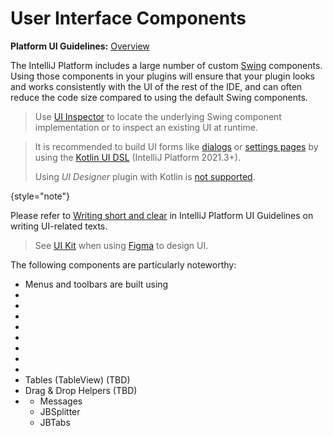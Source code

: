# User Interface Components

<!-- Copyright 2000-2023 JetBrains s.r.o. and other contributors. Use of this source code is governed by the Apache 2.0 license that can be found in the LICENSE file. -->

<tldr>

**Platform UI Guidelines:** [Overview](https://jetbrains.design/intellij/)

</tldr>

The IntelliJ Platform includes a large number of custom [Swing](https://en.wikipedia.org/wiki/Swing_(Java)) components.
Using those components in your plugins will ensure that your plugin looks and works consistently with the UI of the rest of the IDE, and can often reduce the code size compared to using the default Swing components.

> Use [UI Inspector](internal_ui_inspector.md) to locate the underlying Swing component implementation or to inspect an existing UI at runtime.
>

> It is recommended to build UI forms like [dialogs](dialog_wrapper.md) or [settings pages](settings.md) by using the [Kotlin UI DSL](kotlin_ui_dsl_version_2.md) (IntelliJ Platform 2021.3+).
>
> Using _UI Designer_ plugin with Kotlin is [not supported](https://youtrack.jetbrains.com/issue/KTIJ-791).
>
{style="note"}

Please refer to [Writing short and clear](https://jetbrains.design/intellij/text/writing_short/) in IntelliJ Platform UI Guidelines on writing UI-related texts.

> See [UI Kit](https://jetbrains.design/intellij/resources/UI_kit/) when using [Figma](https://www.figma.com) to design UI.
>


The following components are particularly noteworthy:

*  Menus and toolbars are built using [](basic_action_system.md)
*  [](tool_windows.md)
*  [](dialog_wrapper.md)
*  [](popups.md)
*  [](notifications.md)
*  [](file_and_class_choosers.md)
*  [](editor_components.md)
*  [](lists_and_trees.md)
*  [](status_bar_widgets.md)
*  Tables (TableView) (TBD)
*  Drag & Drop Helpers (TBD)
*  [](misc_swing_components.md)
    *  Messages
    *  JBSplitter
    *  JBTabs

<include from="snippets.md" element-id="missingContent"/>
